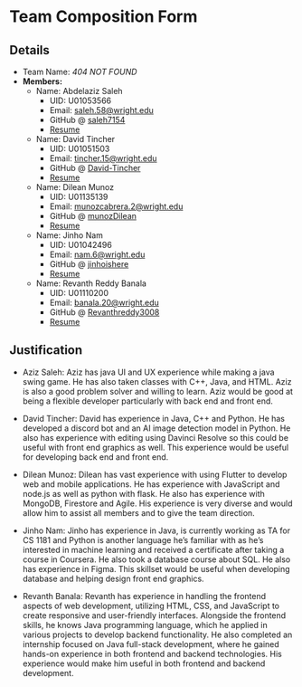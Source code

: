 # Team Composition Form

## Details
* Team Name: *404 NOT FOUND*
* **Members:**
  * Name: Abdelaziz Saleh 
    * UID: U01053566
    * Email: saleh.58@wright.edu 
    * GitHub @ [saleh7154](https://github.com/saleh7154)
    * [Resume](../assets/resume/Abdelaziz%20Saleh%20Resume%20(3).pdf)
  * Name: David Tincher
    * UID: U01051503
    * Email: tincher.15@wright.edu
    * GitHub @ [David-Tincher](https://github.com/David-Tincher/)
    * [Resume](../assets/resume/RESUME.pdf)
  * Name: Dilean Munoz
    * UID: U01135139
    * Email: munozcabrera.2@wright.edu
    * GitHub @ [munozDilean](https://github.com/munozDilean)
    * [Resume](../assets/resume/dilean_munoz_resume_2024.pdf)
  * Name: Jinho Nam
    * UID: U01042496
    * Email: nam.6@wright.edu
    * GitHub @ [jinhoishere](https://github.com/jinhoishere)
    * [Resume](../assets/resume/dilean_munoz_resume_2024.pdf)
  * Name: Revanth Reddy Banala 
    * UID: U01110200
    * Email: banala.20@wright.edu
    * GitHub @ [Revanthreddy3008](https://github.com/Revanthreddy3008)
    * [Resume](../assets/resume/BANALA-REVANTH-REDDY-FlowCV-Resume-20240828.pdf)

## Justification
  
  - Aziz Saleh: Aziz has java UI and UX experience while making a java swing game. He has also taken classes with C++, Java, and HTML. Aziz is also a good problem solver and willing to learn. Aziz would be good at being a  flexible developer particularly with back end and front end.

  - David Tincher: David has experience in Java, C++ and Python. He has developed a discord bot and an AI image detection model in Python. He also has experience with editing using Davinci Resolve so this could be useful with front end graphics as well. This experience would be useful for developing back end and front end. 

  - Dilean Munoz: Dilean has vast experience with using Flutter to develop web and mobile applications. He has experience with JavaScript and node.js as well as python with flask. He also has experience with MongoDB, Firestore and Agile. His experience is very diverse and would allow him to assist all members and to give the team direction. 

  - Jinho Nam: Jinho has experience in Java, is currently working as TA for CS 1181 and Python is another language he’s familiar with as he’s interested in machine learning and received a certificate after taking a course in Coursera. He also took a database course about SQL. He also has experience in Figma. This skillset would be useful when developing database and helping design front end graphics.

  - Revanth Banala: Revanth has experience in handling the frontend aspects of web development, utilizing HTML, CSS, and JavaScript to create responsive and user-friendly interfaces. Alongside the frontend skills, he knows Java programming language, which he applied in various projects to develop backend functionality. He also completed an internship focused on Java full-stack development, where he gained hands-on experience in both frontend and backend technologies. His experience would make him useful in both frontend and backend development. 
